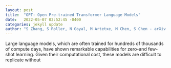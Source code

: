 ```yaml
---
layout: post
title:  "OPT: Open Pre-trained Transformer Language Models"
date:   2022-05-07 02:52:45 -0400
categories: jekyll update
author: "S Zhang, S Roller, N Goyal, M Artetxe, M Chen, S Chen - arXiv preprint arXiv , 2022"
---
```

Large language models, which are often trained for hundreds of thousands of compute days, have shown remarkable capabilities for zero-and few-shot learning. Given their computational cost, these models are difficult to replicate without